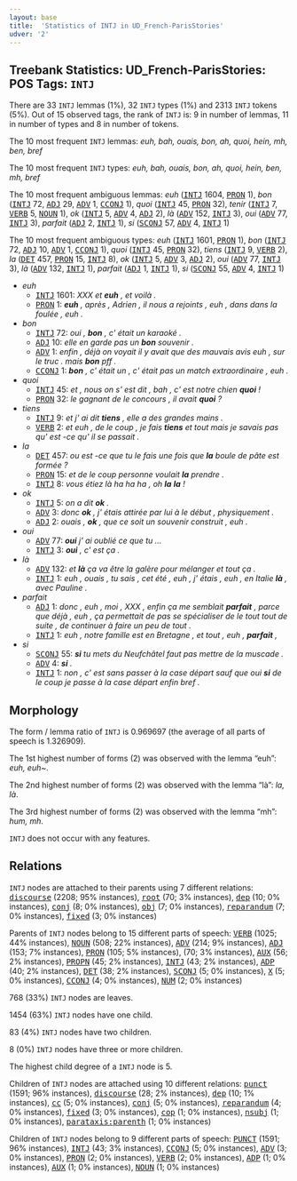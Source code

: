 ```yaml
---
layout: base
title:  'Statistics of INTJ in UD_French-ParisStories'
udver: '2'
---
```


## Treebank Statistics: UD_French-ParisStories: POS Tags: `INTJ`

There are 33 `INTJ` lemmas (1%), 32 `INTJ` types (1%) and 2313 `INTJ` tokens (5%).
Out of 15 observed tags, the rank of `INTJ` is: 9 in number of lemmas, 11 in number of types and 8 in number of tokens.

The 10 most frequent `INTJ` lemmas: <em>euh, bah, ouais, bon, ah, quoi, hein, mh, ben, bref</em>

The 10 most frequent `INTJ` types:  <em>euh, bah, ouais, bon, ah, quoi, hein, ben, mh, bref</em>

The 10 most frequent ambiguous lemmas: <em>euh</em> (<tt><a href="fr_parisstories-pos-INTJ.html">INTJ</a></tt> 1604, <tt><a href="fr_parisstories-pos-PRON.html">PRON</a></tt> 1), <em>bon</em> (<tt><a href="fr_parisstories-pos-INTJ.html">INTJ</a></tt> 72, <tt><a href="fr_parisstories-pos-ADJ.html">ADJ</a></tt> 29, <tt><a href="fr_parisstories-pos-ADV.html">ADV</a></tt> 1, <tt><a href="fr_parisstories-pos-CCONJ.html">CCONJ</a></tt> 1), <em>quoi</em> (<tt><a href="fr_parisstories-pos-INTJ.html">INTJ</a></tt> 45, <tt><a href="fr_parisstories-pos-PRON.html">PRON</a></tt> 32), <em>tenir</em> (<tt><a href="fr_parisstories-pos-INTJ.html">INTJ</a></tt> 7, <tt><a href="fr_parisstories-pos-VERB.html">VERB</a></tt> 5, <tt><a href="fr_parisstories-pos-NOUN.html">NOUN</a></tt> 1), <em>ok</em> (<tt><a href="fr_parisstories-pos-INTJ.html">INTJ</a></tt> 5, <tt><a href="fr_parisstories-pos-ADV.html">ADV</a></tt> 4, <tt><a href="fr_parisstories-pos-ADJ.html">ADJ</a></tt> 2), <em>là</em> (<tt><a href="fr_parisstories-pos-ADV.html">ADV</a></tt> 152, <tt><a href="fr_parisstories-pos-INTJ.html">INTJ</a></tt> 3), <em>oui</em> (<tt><a href="fr_parisstories-pos-ADV.html">ADV</a></tt> 77, <tt><a href="fr_parisstories-pos-INTJ.html">INTJ</a></tt> 3), <em>parfait</em> (<tt><a href="fr_parisstories-pos-ADJ.html">ADJ</a></tt> 2, <tt><a href="fr_parisstories-pos-INTJ.html">INTJ</a></tt> 1), <em>si</em> (<tt><a href="fr_parisstories-pos-SCONJ.html">SCONJ</a></tt> 57, <tt><a href="fr_parisstories-pos-ADV.html">ADV</a></tt> 4, <tt><a href="fr_parisstories-pos-INTJ.html">INTJ</a></tt> 1)

The 10 most frequent ambiguous types:  <em>euh</em> (<tt><a href="fr_parisstories-pos-INTJ.html">INTJ</a></tt> 1601, <tt><a href="fr_parisstories-pos-PRON.html">PRON</a></tt> 1), <em>bon</em> (<tt><a href="fr_parisstories-pos-INTJ.html">INTJ</a></tt> 72, <tt><a href="fr_parisstories-pos-ADJ.html">ADJ</a></tt> 10, <tt><a href="fr_parisstories-pos-ADV.html">ADV</a></tt> 1, <tt><a href="fr_parisstories-pos-CCONJ.html">CCONJ</a></tt> 1), <em>quoi</em> (<tt><a href="fr_parisstories-pos-INTJ.html">INTJ</a></tt> 45, <tt><a href="fr_parisstories-pos-PRON.html">PRON</a></tt> 32), <em>tiens</em> (<tt><a href="fr_parisstories-pos-INTJ.html">INTJ</a></tt> 9, <tt><a href="fr_parisstories-pos-VERB.html">VERB</a></tt> 2), <em>la</em> (<tt><a href="fr_parisstories-pos-DET.html">DET</a></tt> 457, <tt><a href="fr_parisstories-pos-PRON.html">PRON</a></tt> 15, <tt><a href="fr_parisstories-pos-INTJ.html">INTJ</a></tt> 8), <em>ok</em> (<tt><a href="fr_parisstories-pos-INTJ.html">INTJ</a></tt> 5, <tt><a href="fr_parisstories-pos-ADV.html">ADV</a></tt> 3, <tt><a href="fr_parisstories-pos-ADJ.html">ADJ</a></tt> 2), <em>oui</em> (<tt><a href="fr_parisstories-pos-ADV.html">ADV</a></tt> 77, <tt><a href="fr_parisstories-pos-INTJ.html">INTJ</a></tt> 3), <em>là</em> (<tt><a href="fr_parisstories-pos-ADV.html">ADV</a></tt> 132, <tt><a href="fr_parisstories-pos-INTJ.html">INTJ</a></tt> 1), <em>parfait</em> (<tt><a href="fr_parisstories-pos-ADJ.html">ADJ</a></tt> 1, <tt><a href="fr_parisstories-pos-INTJ.html">INTJ</a></tt> 1), <em>si</em> (<tt><a href="fr_parisstories-pos-SCONJ.html">SCONJ</a></tt> 55, <tt><a href="fr_parisstories-pos-ADV.html">ADV</a></tt> 4, <tt><a href="fr_parisstories-pos-INTJ.html">INTJ</a></tt> 1)


* <em>euh</em>
  * <tt><a href="fr_parisstories-pos-INTJ.html">INTJ</a></tt> 1601: <em>XXX et <b>euh</b> , et voilà .</em>
  * <tt><a href="fr_parisstories-pos-PRON.html">PRON</a></tt> 1: <em><b>euh</b> , après , Adrien , il nous a rejoints , euh , dans dans la foulée , euh .</em>
* <em>bon</em>
  * <tt><a href="fr_parisstories-pos-INTJ.html">INTJ</a></tt> 72: <em>oui , <b>bon</b> , c' était un karaoké .</em>
  * <tt><a href="fr_parisstories-pos-ADJ.html">ADJ</a></tt> 10: <em>elle en garde pas un <b>bon</b> souvenir .</em>
  * <tt><a href="fr_parisstories-pos-ADV.html">ADV</a></tt> 1: <em>enfin , déjà on voyait il y avait que des mauvais avis euh , sur le truc . mais <b>bon</b> pff .</em>
  * <tt><a href="fr_parisstories-pos-CCONJ.html">CCONJ</a></tt> 1: <em><b>bon</b> , c' était un , c' était pas un match extraordinaire , euh .</em>
* <em>quoi</em>
  * <tt><a href="fr_parisstories-pos-INTJ.html">INTJ</a></tt> 45: <em>et , nous on s' est dit , bah , c' est notre chien <b>quoi</b> !</em>
  * <tt><a href="fr_parisstories-pos-PRON.html">PRON</a></tt> 32: <em>le gagnant de le concours , il avait <b>quoi</b> ?</em>
* <em>tiens</em>
  * <tt><a href="fr_parisstories-pos-INTJ.html">INTJ</a></tt> 9: <em>et j' ai dit <b>tiens</b> , elle a des grandes mains .</em>
  * <tt><a href="fr_parisstories-pos-VERB.html">VERB</a></tt> 2: <em>et euh , de le coup , je fais <b>tiens</b> et tout mais je savais pas qu' est -ce qu' il se passait .</em>
* <em>la</em>
  * <tt><a href="fr_parisstories-pos-DET.html">DET</a></tt> 457: <em>ou est -ce que tu le fais une fois que <b>la</b> boule de pâte est formée ?</em>
  * <tt><a href="fr_parisstories-pos-PRON.html">PRON</a></tt> 15: <em>et de le coup personne voulait <b>la</b> prendre .</em>
  * <tt><a href="fr_parisstories-pos-INTJ.html">INTJ</a></tt> 8: <em>vous étiez là ha ha ha , oh <b>la</b> <b>la</b> !</em>
* <em>ok</em>
  * <tt><a href="fr_parisstories-pos-INTJ.html">INTJ</a></tt> 5: <em>on a dit <b>ok</b> .</em>
  * <tt><a href="fr_parisstories-pos-ADV.html">ADV</a></tt> 3: <em>donc <b>ok</b> , j' étais attirée par lui à le début , physiquement .</em>
  * <tt><a href="fr_parisstories-pos-ADJ.html">ADJ</a></tt> 2: <em>ouais , <b>ok</b> , que ce soit un souvenir construit , euh .</em>
* <em>oui</em>
  * <tt><a href="fr_parisstories-pos-ADV.html">ADV</a></tt> 77: <em><b>oui</b> j' ai oublié ce que tu …</em>
  * <tt><a href="fr_parisstories-pos-INTJ.html">INTJ</a></tt> 3: <em><b>oui</b> , c' est ça .</em>
* <em>là</em>
  * <tt><a href="fr_parisstories-pos-ADV.html">ADV</a></tt> 132: <em>et <b>là</b> ça va être la galère pour mélanger et tout ça .</em>
  * <tt><a href="fr_parisstories-pos-INTJ.html">INTJ</a></tt> 1: <em>euh , ouais , tu sais , cet été , euh , j' étais , euh , en Italie <b>là</b> , avec Pauline .</em>
* <em>parfait</em>
  * <tt><a href="fr_parisstories-pos-ADJ.html">ADJ</a></tt> 1: <em>donc , euh , moi , XXX , enfin ça me semblait <b>parfait</b> , parce que déjà , euh , ça permettait de pas se spécialiser de le tout tout de suite , de continuer à faire un peu de tout .</em>
  * <tt><a href="fr_parisstories-pos-INTJ.html">INTJ</a></tt> 1: <em>euh , notre famille est en Bretagne , et tout , euh , <b>parfait</b> ,</em>
* <em>si</em>
  * <tt><a href="fr_parisstories-pos-SCONJ.html">SCONJ</a></tt> 55: <em><b>si</b> tu mets du Neufchâtel faut pas mettre de la muscade .</em>
  * <tt><a href="fr_parisstories-pos-ADV.html">ADV</a></tt> 4: <em><b>si</b> .</em>
  * <tt><a href="fr_parisstories-pos-INTJ.html">INTJ</a></tt> 1: <em>non , c' est sans passer à la case départ sauf que oui <b>si</b> de le coup je passe à la case départ enfin bref .</em>

## Morphology

The form / lemma ratio of `INTJ` is 0.969697 (the average of all parts of speech is 1.326909).

The 1st highest number of forms (2) was observed with the lemma “euh”: <em>euh, euh~</em>.

The 2nd highest number of forms (2) was observed with the lemma “là”: <em>la, là</em>.

The 3rd highest number of forms (2) was observed with the lemma “mh”: <em>hum, mh</em>.

`INTJ` does not occur with any features.


## Relations

`INTJ` nodes are attached to their parents using 7 different relations: <tt><a href="fr_parisstories-dep-discourse.html">discourse</a></tt> (2208; 95% instances), <tt><a href="fr_parisstories-dep-root.html">root</a></tt> (70; 3% instances), <tt><a href="fr_parisstories-dep-dep.html">dep</a></tt> (10; 0% instances), <tt><a href="fr_parisstories-dep-conj.html">conj</a></tt> (8; 0% instances), <tt><a href="fr_parisstories-dep-obj.html">obj</a></tt> (7; 0% instances), <tt><a href="fr_parisstories-dep-reparandum.html">reparandum</a></tt> (7; 0% instances), <tt><a href="fr_parisstories-dep-fixed.html">fixed</a></tt> (3; 0% instances)

Parents of `INTJ` nodes belong to 15 different parts of speech: <tt><a href="fr_parisstories-pos-VERB.html">VERB</a></tt> (1025; 44% instances), <tt><a href="fr_parisstories-pos-NOUN.html">NOUN</a></tt> (508; 22% instances), <tt><a href="fr_parisstories-pos-ADV.html">ADV</a></tt> (214; 9% instances), <tt><a href="fr_parisstories-pos-ADJ.html">ADJ</a></tt> (153; 7% instances), <tt><a href="fr_parisstories-pos-PRON.html">PRON</a></tt> (105; 5% instances),  (70; 3% instances), <tt><a href="fr_parisstories-pos-AUX.html">AUX</a></tt> (56; 2% instances), <tt><a href="fr_parisstories-pos-PROPN.html">PROPN</a></tt> (45; 2% instances), <tt><a href="fr_parisstories-pos-INTJ.html">INTJ</a></tt> (43; 2% instances), <tt><a href="fr_parisstories-pos-ADP.html">ADP</a></tt> (40; 2% instances), <tt><a href="fr_parisstories-pos-DET.html">DET</a></tt> (38; 2% instances), <tt><a href="fr_parisstories-pos-SCONJ.html">SCONJ</a></tt> (5; 0% instances), <tt><a href="fr_parisstories-pos-X.html">X</a></tt> (5; 0% instances), <tt><a href="fr_parisstories-pos-CCONJ.html">CCONJ</a></tt> (4; 0% instances), <tt><a href="fr_parisstories-pos-NUM.html">NUM</a></tt> (2; 0% instances)

768 (33%) `INTJ` nodes are leaves.

1454 (63%) `INTJ` nodes have one child.

83 (4%) `INTJ` nodes have two children.

8 (0%) `INTJ` nodes have three or more children.

The highest child degree of a `INTJ` node is 5.

Children of `INTJ` nodes are attached using 10 different relations: <tt><a href="fr_parisstories-dep-punct.html">punct</a></tt> (1591; 96% instances), <tt><a href="fr_parisstories-dep-discourse.html">discourse</a></tt> (28; 2% instances), <tt><a href="fr_parisstories-dep-dep.html">dep</a></tt> (10; 1% instances), <tt><a href="fr_parisstories-dep-cc.html">cc</a></tt> (5; 0% instances), <tt><a href="fr_parisstories-dep-conj.html">conj</a></tt> (5; 0% instances), <tt><a href="fr_parisstories-dep-reparandum.html">reparandum</a></tt> (4; 0% instances), <tt><a href="fr_parisstories-dep-fixed.html">fixed</a></tt> (3; 0% instances), <tt><a href="fr_parisstories-dep-cop.html">cop</a></tt> (1; 0% instances), <tt><a href="fr_parisstories-dep-nsubj.html">nsubj</a></tt> (1; 0% instances), <tt><a href="fr_parisstories-dep-parataxis-parenth.html">parataxis:parenth</a></tt> (1; 0% instances)

Children of `INTJ` nodes belong to 9 different parts of speech: <tt><a href="fr_parisstories-pos-PUNCT.html">PUNCT</a></tt> (1591; 96% instances), <tt><a href="fr_parisstories-pos-INTJ.html">INTJ</a></tt> (43; 3% instances), <tt><a href="fr_parisstories-pos-CCONJ.html">CCONJ</a></tt> (5; 0% instances), <tt><a href="fr_parisstories-pos-ADV.html">ADV</a></tt> (3; 0% instances), <tt><a href="fr_parisstories-pos-PRON.html">PRON</a></tt> (2; 0% instances), <tt><a href="fr_parisstories-pos-VERB.html">VERB</a></tt> (2; 0% instances), <tt><a href="fr_parisstories-pos-ADP.html">ADP</a></tt> (1; 0% instances), <tt><a href="fr_parisstories-pos-AUX.html">AUX</a></tt> (1; 0% instances), <tt><a href="fr_parisstories-pos-NOUN.html">NOUN</a></tt> (1; 0% instances)

